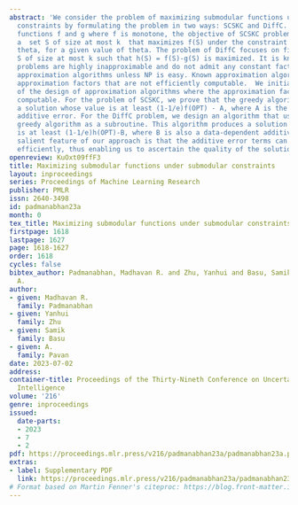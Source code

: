 ```yaml
---
abstract: 'We consider the problem of maximizing submodular functions under submodular
  constraints by formulating the problem in two ways: SCSKC and DiffC. Given two submodular
  functions f and g where f is monotone, the objective of SCSKC problem is to find
  a  set S of size at most k  that maximizes f(S) under the constraint that g(S) <
  theta, for a given value of theta. The problem of DiffC focuses on finding a set
  S of size at most k such that h(S) = f(S)-g(S) is maximized. It is known that these
  problems are highly inapproximable and do not admit any constant factor multiplicative
  approximation algorithms unless NP is easy. Known approximation algorithms involve  data-dependent
  approximation factors that are not efficiently computable.  We initiate a study
  of the design of approximation algorithms where the approximation factors are efficiently
  computable. For the problem of SCSKC, we prove that the greedy algorithm produces
  a solution whose value is at least (1-1/e)f(OPT) - A, where A is the data-dependent
  additive error. For the DiffC problem, we design an algorithm that uses the SCSKC
  greedy algorithm as a subroutine. This algorithm produces a solution whose value
  is at least (1-1/e)h(OPT)-B, where B is also a data-dependent additive error. A
  salient feature of our approach is that the additive error terms can be computed
  efficiently, thus enabling us to ascertain the quality of the solutions produced.'
openreview: KuOxt09ffF3
title: Maximizing submodular functions under submodular constraints
layout: inproceedings
series: Proceedings of Machine Learning Research
publisher: PMLR
issn: 2640-3498
id: padmanabhan23a
month: 0
tex_title: Maximizing submodular functions under submodular constraints
firstpage: 1618
lastpage: 1627
page: 1618-1627
order: 1618
cycles: false
bibtex_author: Padmanabhan, Madhavan R. and Zhu, Yanhui and Basu, Samik and Pavan,
  A.
author:
- given: Madhavan R.
  family: Padmanabhan
- given: Yanhui
  family: Zhu
- given: Samik
  family: Basu
- given: A.
  family: Pavan
date: 2023-07-02
address:
container-title: Proceedings of the Thirty-Nineth Conference on Uncertainty in Artificial
  Intelligence
volume: '216'
genre: inproceedings
issued:
  date-parts:
  - 2023
  - 7
  - 2
pdf: https://proceedings.mlr.press/v216/padmanabhan23a/padmanabhan23a.pdf
extras:
- label: Supplementary PDF
  link: https://proceedings.mlr.press/v216/padmanabhan23a/padmanabhan23a-supp.pdf
# Format based on Martin Fenner's citeproc: https://blog.front-matter.io/posts/citeproc-yaml-for-bibliographies/
---
```

